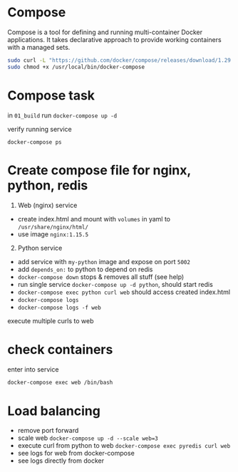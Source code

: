 # Compose

Compose is a tool for defining and running multi-container Docker applications. It takes
declarative approach to provide working containers with a managed sets.

```sh
sudo curl -L "https://github.com/docker/compose/releases/download/1.29.2/docker-compose-$(uname -s)-$(uname -m)" -o /usr/local/bin/docker-compose
sudo chmod +x /usr/local/bin/docker-compose
```

# Compose task

in `01_build` run `docker-compose up -d`

verify running service

`docker-compose ps`

# Create compose file for nginx, python, redis

1. Web (nginx) service
- create index.html and mount with `volumes` in yaml to `/usr/share/nginx/html/`
- use image `nginx:1.15.5`

2. Python service
- add service with `my-python` image and expose on port `5002`
- add `depends_on:` to python to depend on redis
- `docker-compose down` stops & removes all stuff (see help)
- run single service `docker-compose up -d python`, should start redis
- `docker-compose exec python curl web` should access created index.html
- `docker-compose logs`
- `docker-compose logs -f web`

execute multiple curls to web

# check containers 

enter into service

```sh
docker-compose exec web /bin/bash
```

# Load balancing

- remove port forward
- scale web `docker-compose up -d --scale web=3`
- execute curl from python to web `docker-compose exec pyredis curl web`
- see logs for web from docker-compose
- see logs directly from docker

